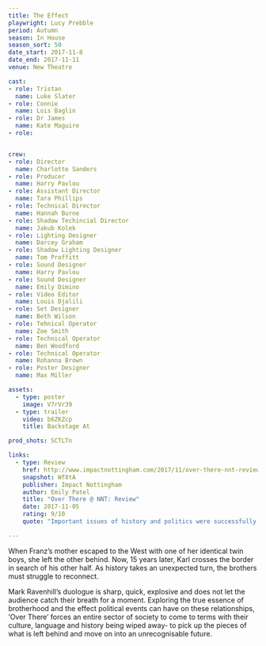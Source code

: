 ```yaml
---
title: The Effect
playwright: Lucy Prebble
period: Autumn
season: In House
season_sort: 50
date_start: 2017-11-8
date_end: 2017-11-11
venue: New Theatre

cast:
- role: Tristan
  name: Luke Slater
- role: Connie
  name: Lois Baglin
- role: Dr James
  name: Kate Maguire
- role: 


crew:
- role: Director
  name: Charlotte Sanders
- role: Producer
  name: Harry Pavlou
- role: Assistant Director
  name: Tara Phillips
- role: Technical Director
  name: Hannah Burne
- role: Shadow Techincial Director
  name: Jakub Kolek
- role: Lighting Designer
  name: Darcey Graham
- role: Shadow Lighting Designer
  name: Tom Proffitt
- role: Sound Designer
  name: Harry Pavlou
- role: Sound Designer
  name: Emily Dimino
- role: Video Editor
  name: Louis Djalili
- role: Set Designer
  name: Beth Wilson
- role: Tehnical Operator
  name: Zoe Smith
- role: Technical Operator
  name: Ben Woodford
- role: Technical Operator
  name: Rohanna Brown
- role: Poster Designer
  name: Max Miller

assets:
  - type: poster
    image: V7rVr39
  - type: trailer
    video: b6ZKZcp
    title: Backstage At

prod_shots: SCTLTn

links:
  - type: Review
    href: http://www.impactnottingham.com/2017/11/over-there-nnt-review/
    snapshot: Wf8tA
    publisher: Impact Nottingham
    author: Emily Patel
    title: "Over There @ NNT: Review"
    date: 2017-11-05
    rating: 9/10
    quote: "Important issues of history and politics were successfully explored in only eighty minutes, demonstrating the effect political events can have on relationships and identity."

---
```



When Franz’s mother escaped to the West with one of her identical twin boys, she left the other behind. Now, 15 years later, Karl crosses the border in search of his other half. As history takes an unexpected turn, the brothers must struggle to reconnect.

Mark Ravenhill’s duologue is sharp, quick, explosive and does not let the audience catch their breath for a moment. Exploring the true essence of brotherhood and the effect political events can have on these relationships, ‘Over There’ forces an entire sector of society to come to terms with their culture, language and history being wiped away- to pick up the pieces of what is left behind and move on into an unrecognisable future.